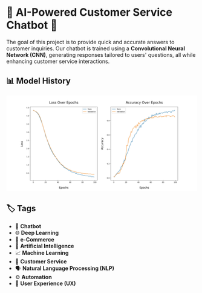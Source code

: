# 🤖 AI-Powered Customer Service Chatbot 🌟

The goal of this project is to provide quick and accurate answers to customer inquiries. Our chatbot is trained using a **Convolutional Neural Network (CNN)**, generating responses tailored to users' questions, all while enhancing customer service interactions. 

## 📊 Model History
![History](./images/history.jpg)

## 🏷️ Tags
- 🤖 **Chatbot**
- 🌐 **Deep Learning**
- 🛒 **e-Commerce**
- 🧠 **Artificial Intelligence**
- 📈 **Machine Learning**
- 💬 **Customer Service**
- 🗣️ **Natural Language Processing (NLP)**
- ⚙️ **Automation**
- 👥 **User Experience (UX)**
